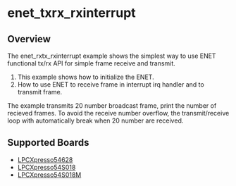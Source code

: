 # enet_txrx_rxinterrupt

## Overview

The enet_rxtx_rxinterrupt example shows the simplest way to use ENET functional tx/rx API for simple frame receive and transmit.

1. This example shows how to initialize the ENET.
2. How to use ENET to receive frame in interrupt irq handler and to transmit frame.

The example transmits 20 number broadcast frame, print the number of recieved frames. To avoid
the receive number overflow, the transmit/receive loop with automatically break when 20 number
are received.

## Supported Boards
- [LPCXpresso54628](../../../_boards/lpcxpresso54628/driver_examples/enet/txrx_rxinterrupt/example_board_readme.md)
- [LPCXpresso54S018](../../../_boards/lpcxpresso54s018/driver_examples/enet/txrx_rxinterrupt/example_board_readme.md)
- [LPCXpresso54S018M](../../../_boards/lpcxpresso54s018m/driver_examples/enet/txrx_rxinterrupt/example_board_readme.md)

